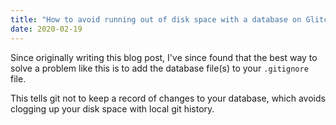 ```yaml
---
title: "How to avoid running out of disk space with a database on Glitch"
date: 2020-02-19
---
```

Since originally writing this blog post, I've since found that the best way to solve a problem like this is to add the database file(s) to your `.gitignore` file.

This tells git not to keep a record of changes to your database, which avoids clogging up your disk space with local git history.
